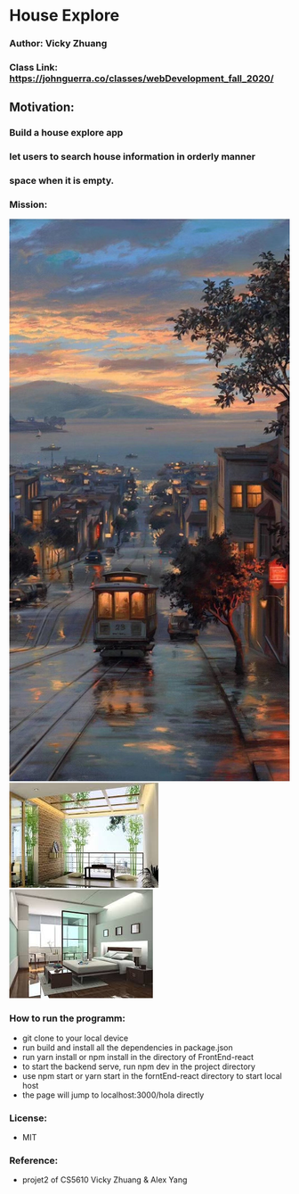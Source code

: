 # House Explore

### Author: Vicky Zhuang

### Class Link: https://johnguerra.co/classes/webDevelopment_fall_2020/

## Motivation:

### Build a house explore app

### let users to search house information in orderly manner

### space when it is empty.

### Mission:

![alt text](https://github.com/VickyZ20/Will/blob/master/23.jpg)
![alt text](https://github.com/VickyZ20/Will/blob/master/img02.jpeg)
![alt text](https://github.com/VickyZ20/Will/blob/master/img1.jpeg)

### How to run the programm:

- git clone to your local device
- run build and install all the dependencies in package.json
- run yarn install or npm install in the directory of FrontEnd-react
- to start the backend serve, run npm dev in the project directory
- use npm start or yarn start in the forntEnd-react directory to start local host
- the page will jump to localhost:3000/hola directly

### License:

- MIT

### Reference:

- projet2 of CS5610 Vicky Zhuang & Alex Yang

